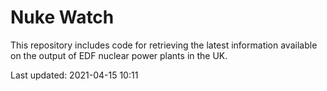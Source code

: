 # Nuke Watch

This repository includes code for retrieving the latest information available on the output of EDF nuclear power plants in the UK.

Last updated: 2021-04-15 10:11